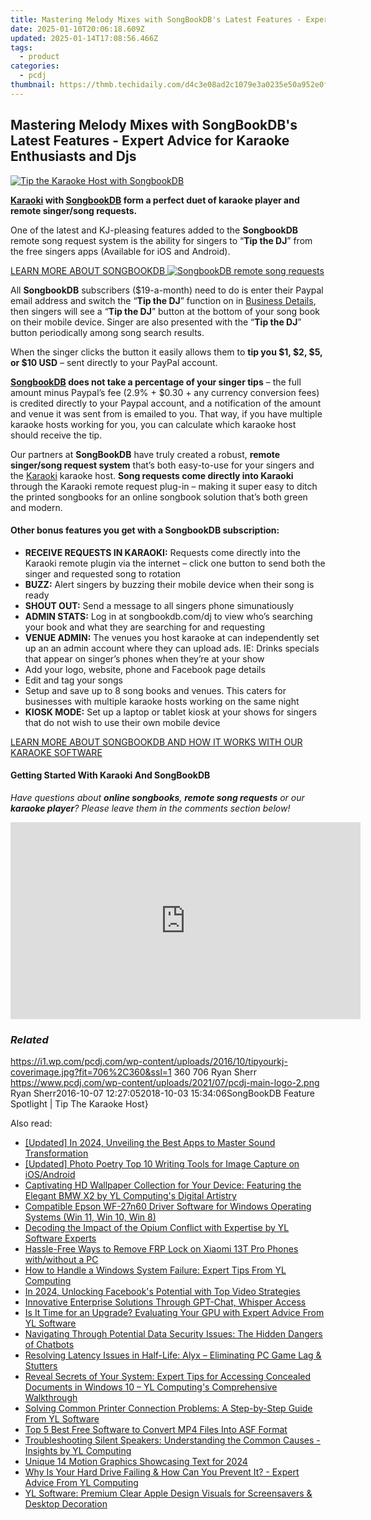 ```yaml
---
title: Mastering Melody Mixes with SongBookDB's Latest Features - Expert Advice for Karaoke Enthusiasts and Djs
date: 2025-01-10T20:06:18.609Z
updated: 2025-01-14T17:08:56.466Z
tags:
  - product
categories:
  - pcdj
thumbnail: https://thmb.techidaily.com/d4c3e08ad2c1079e3a0235e50a952e0f146bf5d509f0e55aec7c676f5432bbf8.jpg
---
```


## Mastering Melody Mixes with SongBookDB's Latest Features - Expert Advice for Karaoke Enthusiasts and Djs

[![Tip the Karaoke Host with SongbookDB](https://i1.wp.com/pcdj.com/wp-content/uploads/2016/10/tipyourkj-coverimage.jpg?resize=706%2C321&ssl=1)](https://i1.wp.com/pcdj.com/wp-content/uploads/2016/10/tipyourkj-coverimage.jpg?fit=706%2C360&ssl=1 "Tip the Karaoke Host with SongbookDB")

**[Karaoki](https://tools.techidaily.com/pcdj/products/) with [SongbookDB](https://tools.techidaily.com/pcdj/products/) form a perfect duet of karaoke player and remote singer/song requests.**

One of the latest and KJ-pleasing features added to the **SongbookDB** remote song request system is the ability for singers to “**Tip the DJ**” from the free singers apps (Available for iOS and Android).

[LEARN MORE ABOUT SONGBOOKDB ![SongbookDB remote song requests](https://i0.wp.com/pcdj.com/wp-content/uploads/2014/12/songbookdb-requests.jpg?fit=348%2C415&ssl=1 "SongbookDB remote song requests")](https://tools.techidaily.com/pcdj/products/)

All **SongbookDB** subscribers ($19-a-month) need to do is enter their Paypal email address and switch the “**Tip the DJ**” function on in [Business Details](https://www.songbookdb.com/docs/djs/songbookdbpal/businessDetails), then singers will see a “**Tip the DJ**” button at the bottom of your song book on their mobile device. Singer are also presented with the “**Tip the DJ**” button periodically among song search results.

When the singer clicks the button it easily allows them to **tip you $1, $2, $5, or $10 USD** – sent directly to your PayPal account.

**[SongbookDB](https://tools.techidaily.com/pcdj/products/) does not take a percentage of your singer tips** – the full amount minus Paypal’s fee (2.9% + $0.30 + any currency conversion fees) is credited directly to your Paypal account, and a notification of the amount and venue it was sent from is emailed to you. That way, if you have multiple karaoke hosts working for you, you can calculate which karaoke host should receive the tip.

Our partners at **SongBookDB** have truly created a robust, **remote singer/song request system** that’s both easy-to-use for your singers and the [Karaoki](https://tools.techidaily.com/pcdj/products/) karaoke host. **Song requests come directly into Karaoki** through the Karaoki remote request plug-in – making it super easy to ditch the printed songbooks for an online songbook solution that’s both green and modern.

#### **Other bonus features you get with a SongbookDB subscription:**

* **RECEIVE REQUESTS IN KARAOKI:** Requests come directly into the Karaoki remote plugin via the internet – click one button to send both the singer and requested song to rotation
* **BUZZ:** Alert singers by buzzing their mobile device when their song is ready
* **SHOUT OUT:** Send a message to all singers phone simunatiously
* **ADMIN STATS:** Log in at songbookdb.com/dj to view who’s searching your book and what they are searching for and requesting
* **VENUE ADMIN:** The venues you host karaoke at can independently set up an an admin account where they can upload ads. IE: Drinks specials that appear on singer’s phones when they’re at your show
* Add your logo, website, phone and Facebook page details
* Edit and tag your songs
* Setup and save up to 8 song books and venues. This caters for businesses with multiple karaoke hosts working on the same night
* **KIOSK MODE:** Set up a laptop or tablet kiosk at your shows for singers that do not wish to use their own mobile device

[LEARN MORE ABOUT SONGBOOKDB AND HOW IT WORKS WITH OUR KARAOKE SOFTWARE](https://tools.techidaily.com/pcdj/products/)

#### Getting Started With Karaoki And SongBookDB

_Have questions about **online songbooks**, **remote song requests** or our **karaoke player**? Please leave them in the comments section below!_

<!-- affiliate ads begin -->
<iframe width="560" height="315" src="https://www.youtube.com/embed/sXLLPY11of0?si=-3YNnpnO0wbc0K_-" title="YouTube video player" frameborder="0" allow="accelerometer; autoplay; clipboard-write; encrypted-media; gyroscope; picture-in-picture; web-share" referrerpolicy="strict-origin-when-cross-origin" allowfullscreen></iframe>
<!-- affiliate ads end -->

### _Related_

https://i1.wp.com/pcdj.com/wp-content/uploads/2016/10/tipyourkj-coverimage.jpg?fit=706%2C360&ssl=1 360 706 Ryan Sherr https://www.pcdj.com/wp-content/uploads/2021/07/pcdj-main-logo-2.png Ryan Sherr2016-10-07 12:27:052018-10-03 15:34:06SongBookDB Feature Spotlight | Tip The Karaoke Host}

<ins class="adsbygoogle"
     style="display:block"
     data-ad-format="autorelaxed"
     data-ad-client="ca-pub-7571918770474297"
     data-ad-slot="1223367746"></ins>

<ins class="adsbygoogle"
     style="display:block"
     data-ad-client="ca-pub-7571918770474297"
     data-ad-slot="8358498916"
     data-ad-format="auto"
     data-full-width-responsive="true"></ins>

<span class="atpl-alsoreadstyle">Also read:</span>
<div><ul>
<li><a href="https://fox-access.techidaily.com/updated-in-2024-unveiling-the-best-apps-to-master-sound-transformation/"><u>[Updated] In 2024, Unveiling the Best Apps to Master Sound Transformation</u></a></li>
<li><a href="https://extra-support.techidaily.com/updated-photo-poetry-top-10-writing-tools-for-image-capture-on-iosandroid/"><u>[Updated] Photo Poetry Top 10 Writing Tools for Image Capture on iOS/Android</u></a></li>
<li><a href="https://win-exclusive.techidaily.com/captivating-hd-wallpaper-collection-for-your-device-featuring-the-elegant-bmw-x2-by-yl-computings-digital-artistry/"><u>Captivating HD Wallpaper Collection for Your Device: Featuring the Elegant BMW X2 by YL Computing's Digital Artistry</u></a></li>
<li><a href="https://hardware-updates.techidaily.com/compatible-epson-wf-27n60-driver-software-for-windows-operating-systems-win-11-win-10-win-8/"><u>Compatible Epson WF-27n60 Driver Software for Windows Operating Systems (Win 11, Win 10, Win 8)</u></a></li>
<li><a href="https://win-exclusive.techidaily.com/decoding-the-impact-of-the-opium-conflict-with-expertise-by-yl-software-experts/"><u>Decoding the Impact of the Opium Conflict with Expertise by YL Software Experts</u></a></li>
<li><a href="https://bypass-frp.techidaily.com/hassle-free-ways-to-remove-frp-lock-on-xiaomi-13t-pro-phones-withwithout-a-pc-by-drfone-android/"><u>Hassle-Free Ways to Remove FRP Lock on Xiaomi 13T Pro Phones with/without a PC</u></a></li>
<li><a href="https://win-exclusive.techidaily.com/how-to-handle-a-windows-system-failure-expert-tips-from-yl-computing/"><u>How to Handle a Windows System Failure: Expert Tips From YL Computing</u></a></li>
<li><a href="https://facebook-video-recording.techidaily.com/in-2024-unlocking-facebooks-potential-with-top-video-strategies/"><u>In 2024, Unlocking Facebook's Potential with Top Video Strategies</u></a></li>
<li><a href="https://tech-haven.techidaily.com/innovative-enterprise-solutions-through-gpt-chat-whisper-access/"><u>Innovative Enterprise Solutions Through GPT-Chat, Whisper Access</u></a></li>
<li><a href="https://win-exclusive.techidaily.com/is-it-time-for-an-upgrade-evaluating-your-gpu-with-expert-advice-from-yl-software/"><u>Is It Time for an Upgrade? Evaluating Your GPU with Expert Advice From YL Software</u></a></li>
<li><a href="https://tech-haven.techidaily.com/navigating-through-potential-data-security-issues-the-hidden-dangers-of-chatbots/"><u>Navigating Through Potential Data Security Issues: The Hidden Dangers of Chatbots</u></a></li>
<li><a href="https://program-issues.techidaily.com/resolving-latency-issues-in-half-life-alyx-eliminating-pc-game-lag-and-stutters/"><u>Resolving Latency Issues in Half-Life: Alyx – Eliminating PC Game Lag & Stutters</u></a></li>
<li><a href="https://win-exclusive.techidaily.com/reveal-secrets-of-your-system-expert-tips-for-accessing-concealed-documents-in-windows-10-yl-computings-comprehensive-walkthrough/"><u>Reveal Secrets of Your System: Expert Tips for Accessing Concealed Documents in Windows 10 – YL Computing's Comprehensive Walkthrough</u></a></li>
<li><a href="https://win-exclusive.techidaily.com/solving-common-printer-connection-problems-a-step-by-step-guide-from-yl-software/"><u>Solving Common Printer Connection Problems: A Step-by-Step Guide From YL Software</u></a></li>
<li><a href="https://media-tips.techidaily.com/top-5-best-free-software-to-convert-mp4-files-into-asf-format/"><u>Top 5 Best Free Software to Convert MP4 Files Into ASF Format</u></a></li>
<li><a href="https://win-exclusive.techidaily.com/troubleshooting-silent-speakers-understanding-the-common-causes-insights-by-yl-computing/"><u>Troubleshooting Silent Speakers: Understanding the Common Causes - Insights by YL Computing</u></a></li>
<li><a href="https://some-guidance.techidaily.com/unique-14-motion-graphics-showcasing-text-for-2024/"><u>Unique 14 Motion Graphics Showcasing Text for 2024</u></a></li>
<li><a href="https://win-exclusive.techidaily.com/why-is-your-hard-drive-failing-and-how-can-you-prevent-it-expert-advice-from-yl-computing/"><u>Why Is Your Hard Drive Failing & How Can You Prevent It? - Expert Advice From YL Computing</u></a></li>
<li><a href="https://win-exclusive.techidaily.com/yl-software-premium-clear-apple-design-visuals-for-screensavers-and-desktop-decoration/"><u>YL Software: Premium Clear Apple Design Visuals for Screensavers & Desktop Decoration</u></a></li>
</ul></div>

